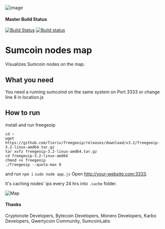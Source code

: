 ![image](https://avatars3.githubusercontent.com/u/37975862?s=460&v=4)
#### Master Build Status
[![Build Status](https://travis-ci.org/qwertycoin-org/qwertycoin-nodes-map.svg?branch=master)](https://travis-ci.org/qwertycoin-org/qwertycoin-nodes-map) [![Build status](https://ci.appveyor.com/api/projects/status/78ot0ppti2e16ur9/branch/master?svg=true)](https://ci.appveyor.com/project/Qwertycoin/qwertycoin-nodes-map/branch/master)


# Sumcoin nodes map

Visualizes Sumcoin nodes on the map.

## What you need
You need a running sumcoind on the same system on Port 3333 or change line 8
in location.js

## How to run
install and run freegeoip
```
cd ~
wget https://github.com/fiorix/freegeoip/releases/download/v3.2/freegeoip-3.2-linux-amd64.tar.gz
tar xvfz freegeoip-3.2-linux-amd64.tar.gz
cd freegeoip-3.2-linux-amd64
chmod +x freegeoip
./freegeoip --quota-max 0
```
and run
`npm i`
`sudo node app.js`
Open http://your-website.com:3333.

It's caching nodes' ips every 24 hrs into `.cache` folder.

![Map](https://cdn.qwertycoin.org/images/other/qwcnodesogimage.png)
		


#### Thanks

Cryptonote Developers, Bytecoin Developers, Monero Developers, Karbo Developers, Qwertycoin Community, SumcoinLabs
